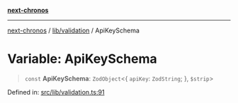 [**next-chronos**](../../../README.md)

***

[next-chronos](../../../README.md) / [lib/validation](../README.md) / ApiKeySchema

# Variable: ApiKeySchema

> `const` **ApiKeySchema**: `ZodObject`\<\{ `apiKey`: `ZodString`; \}, `$strip`\>

Defined in: [src/lib/validation.ts:91](https://github.com/Bababum95/next-chronos/blob/41860730c8dd12c16699269e1eee86402c8d1a9f/src/lib/validation.ts#L91)
